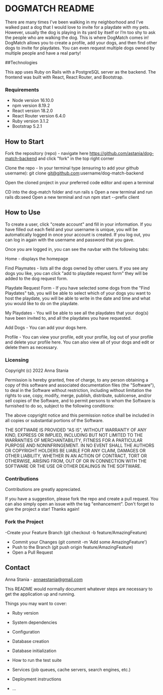 # DOGMATCH README

There are many times I’ve been walking in my neighborhood and I’ve walked past a dog that I would love to invite for a playdate with my pets. However, usually the dog is playing in its yard by itself or I’m too shy to ask the people who are walking the dog. This is where DogMatch comes in! DogMatch allows you to create a profile, add your dogs, and then find other dogs to invite for playdates. You can even request multiple dogs owned by multiple people and have a real party!

##Technologies 

This app uses Ruby on Rails with a PostgreSQL server as the backend. The frontend was built with React, React Router, and Bootstrap. 

### Requirements 
* Node version 16.10.0
* npm version 8.19.2
* React version 18.2.0
* React Router version 6.4.0 
* Ruby version 3.1.2
* Bootstrap 5.2.1

## How to Start

Fork the repository (repo) - navigate here https://github.com/astania/dog-match-backend and click "fork" in the top right corner

Clone the repo - In your terminal type (ensuring to add your github username):  git clone git@github.com:username/dog-match-backend

Open the cloned project in your preferred code editor and open a terminal

CD into the dog-match folder and run rails s 
Open a new terminal and run rails db:seed 
Open a new terminal and run npm start --prefix client 

## How to Use

To create a user, click "create account" and fill in your information. If you have filled out each field and your username is unique, you will be automatically logged in once your account is created. If you log out, you can log in again with the username and password that you gave. 

Once you are logged in, you can see the navbar with the following tabs:

Home - displays the homepage 

Find Playmates - lists all the dogs owned by other users. If you see any dogs you like, you can click "add to playdate request form" they will be added to the dog request form. 

Playdate Request Form - If you have selected some dogs from the "Find Playdates" tab, you will be able to select which of your dogs you want to host the playdate, you will be able to write in the date and time and what you would like to do on the playdate. 

My Playdates - You will be able to see all the playdates that your dog(s) have been invited to, and all the playdates you have requested. 

Add Dogs - You can add your dogs here. 

Profile - You can view your profile, edit your profile, log out of your profile and delete your profile here. You can also view all of your dogs and edit or delete them as necessary. 

### Licensing
Copyright (c) 2022 Anna Stania

Permission is hereby granted, free of charge, to any person obtaining a copy
of this software and associated documentation files (the "Software"), to deal
in the Software without restriction, including without limitation the rights
to use, copy, modify, merge, publish, distribute, sublicense, and/or sell
copies of the Software, and to permit persons to whom the Software is
furnished to do so, subject to the following conditions:

The above copyright notice and this permission notice shall be included in
all copies or substantial portions of the Software.

THE SOFTWARE IS PROVIDED "AS IS", WITHOUT WARRANTY OF ANY KIND, EXPRESS OR
IMPLIED, INCLUDING BUT NOT LIMITED TO THE WARRANTIES OF MERCHANTABILITY,
FITNESS FOR A PARTICULAR PURPOSE AND NONINFRINGEMENT. IN NO EVENT SHALL THE
AUTHORS OR COPYRIGHT HOLDERS BE LIABLE FOR ANY CLAIM, DAMAGES OR OTHER
LIABILITY, WHETHER IN AN ACTION OF CONTRACT, TORT OR OTHERWISE, ARISING FROM,
OUT OF OR IN CONNECTION WITH THE SOFTWARE OR THE USE OR OTHER DEALINGS IN
THE SOFTWARE.

### Contributions
Contributions are greatly appreciated.

If you have a suggestion, please fork the repo and create a pull request. You can also simply open an issue with the tag "enhancement". Don't forget to give the project a star! Thanks again!

### Fork the Project
-Create your Feature Branch (git checkout -b feature/AmazingFeature)
- Commit your Changes (git commit -m 'Add some AmazingFeature')
- Push to the Branch (git push origin feature/AmazingFeature)
- Open a Pull Request

## Contact

Anna Stania - annaestania@gmail.com




This README would normally document whatever steps are necessary to get the
application up and running.

Things you may want to cover:

* Ruby version

* System dependencies

* Configuration

* Database creation

* Database initialization

* How to run the test suite

* Services (job queues, cache servers, search engines, etc.)

* Deployment instructions

* ...
